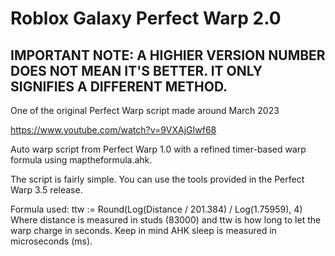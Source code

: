 # Roblox Galaxy Perfect Warp 2.0

## IMPORTANT NOTE: A HIGHIER VERSION NUMBER DOES NOT MEAN IT'S BETTER. IT ONLY SIGNIFIES A DIFFERENT METHOD.

One of the original Perfect Warp script made around March 2023

https://www.youtube.com/watch?v=9VXAjGIwf68

Auto warp script from Perfect Warp 1.0 with a refined timer-based warp formula using maptheformula.ahk.

The script is fairly simple. You can use the tools provided in the Perfect Warp 3.5 release.

Formula used:
ttw := Round(Log(Distance / 201.384) / Log(1.75959), 4)
Where distance is measured in studs (83000) and ttw is how long to let the warp charge in seconds. Keep in mind AHK sleep is measured in microseconds (ms).
